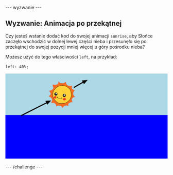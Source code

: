 \--- wyzwanie \---

## Wyzwanie: Animacja po przekątnej

Czy jesteś wstanie dodać kod do swojej animacji `sunrise`, aby Słońce zaczęło wschodzić w dolnej lewej części nieba i przesunęło się po przekątnej do swojej pozycji mniej więcej u góry pośrodku nieba?

Możesz użyć do tego właściwości `left`, na przykład:

    left: 40%;
    

![zrzut ekranu](images/sunrise-left.png)

\--- /challenge \---
